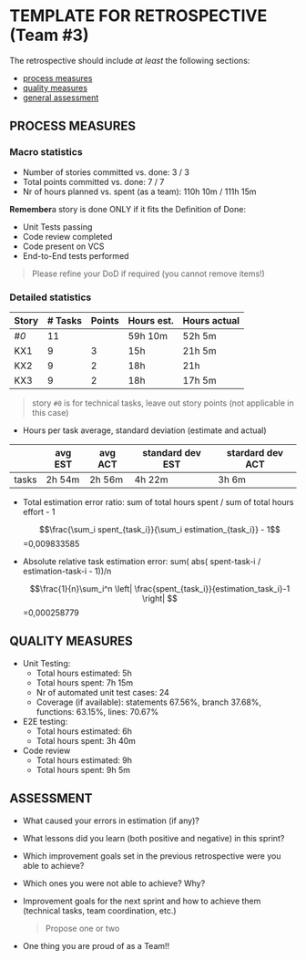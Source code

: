 # TEMPLATE FOR RETROSPECTIVE (Team #3)

The retrospective should include _at least_ the following
sections:

- [process measures](#process-measures)
- [quality measures](#quality-measures)
- [general assessment](#assessment)

## PROCESS MEASURES

### Macro statistics

- Number of stories committed vs. done: 3 / 3
- Total points committed vs. done: 7 / 7
- Nr of hours planned vs. spent (as a team): 110h 10m / 111h 15m

**Remember**a story is done ONLY if it fits the Definition of Done:

- Unit Tests passing
- Code review completed
- Code present on VCS
- End-to-End tests performed

> Please refine your DoD if required (you cannot remove items!)

### Detailed statistics

| Story | # Tasks | Points | Hours est. | Hours actual |
| ----- | ------- | ------ | ---------- | ------------ |
| _#0_  | 11      |        | 59h 10m    | 52h 5m       |
| KX1   | 9       | 3      | 15h        | 21h 5m       |
| KX2   | 9       | 2      | 18h        | 21h          |
| KX3   | 9       | 2      | 18h        | 17h 5m       |

> story `#0` is for technical tasks, leave out story points (not applicable in this case)

- Hours per task average, standard deviation (estimate and actual)

|       | avg EST | avg ACT | standard dev EST | stardard dev ACT |
| ----- | ------- | ------- | ---------------- | ---------------- |
| tasks | 2h 54m  | 2h 56m  | 4h 22m           | 3h 6m            |

- Total estimation error ratio: sum of total hours spent / sum of total hours effort - 1

  $$\frac{\sum_i spent_{task_i}}{\sum_i estimation_{task_i}} - 1$$
  =0,009833585

- Absolute relative task estimation error: sum( abs( spent-task-i / estimation-task-i - 1))/n

  $$\frac{1}{n}\sum_i^n \left| \frac{spent_{task_i}}{estimation_task_i}-1 \right| $$
  =0,000258779

## QUALITY MEASURES

- Unit Testing:
  - Total hours estimated: 5h
  - Total hours spent: 7h 15m
  - Nr of automated unit test cases: 24
  - Coverage (if available): statements 67.56%, branch 37.68%, functions: 63.15%, lines: 70.67%
- E2E testing:
  - Total hours estimated: 6h
  - Total hours spent: 3h 40m
- Code review
  - Total hours estimated: 9h
  - Total hours spent: 9h 5m

## ASSESSMENT

- What caused your errors in estimation (if any)?

- What lessons did you learn (both positive and negative) in this sprint?

- Which improvement goals set in the previous retrospective were you able to achieve?
- Which ones you were not able to achieve? Why?

- Improvement goals for the next sprint and how to achieve them (technical tasks, team coordination, etc.)

  > Propose one or two

- One thing you are proud of as a Team!!
